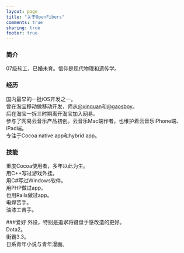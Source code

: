 ```yaml
---
layout: page
title: "关于OpenFibers"
comments: true
sharing: true
footer: true
---
```


### 简介
07级软工，已婚未育。信仰是现代物理和遗传学。  

### 经历
国内最早的一批iOS开发之一。  
曾在淘宝移动做移动开发，师从[@xinquan](http://weibo.com/xinquan)和[@gaosboy](http://weibo.com/jiajungao)。  
后在淘宝一拆三时期离开淘宝加入网易。  
参与了网易云音乐产品初创。云音乐Mac端作者，也维护着云音乐iPhone端、iPad端。  
专注于Cocoa native app和hybrid app。  

### 技能
重度Cocoa使用者，多年以此为生。  
用C++写过游戏外挂。  
用C#写过Windows软件。  
用PHP做过app。  
也用Rails做过app。  
电焊苦手。  
油漆工苦手。  

###爱好
外设，特别是追求将键盘手感改造的更好。  
Dota2。  
街霸3.3。  
日系青年小说与青年漫画。  
